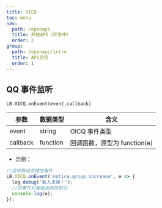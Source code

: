 ```yaml
---
title: OICQ
toc: menu
nav:
  path: /openapi
  title: 开放API（开发中）
  order: 2
group:
  path: /openapi/intro
  title: API总览
  order: 1
---
```


## QQ 事件监听

`LB.OICQ.onEvent(event,callback)`

| 参数     | 数据类型 | 含义                         |
| -------- | -------- | ---------------------------- |
| event    | string   | OICQ 事件类型                |
| callback | function | 回调函数，原型为 function(e) |

- 示例：

```javascript
//监听群成员增加事件
LB.OICQ.onEvent('notice.group.increase', e => {
  log.debug('新人来辣！');
  //将事件对象输出到控制台
  console.log(e);
});
```
